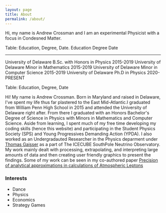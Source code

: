 ```yaml
---
layout: page
title: About
permalink: /about/
---
```

Hi, my name is Andrew Crossman and I am an experimental Physicist with a focus in Condesned Matter. 


Table: Education, Degree, Date.
Education              Degree                        Date      
---------------------- ----------------------------  ------------  
University of Delaware B.Sc. with Honors in Physics  2015-2019
University of Delaware Minor in Mathematics          2015-2019
University of Delaware Minor in Computer Science     2015-2019
University of Delaware Ph.D in Physics               2020-PRESENT

Table: Education, Degree, Date


Hi! My name is Andrew Crossman. Born in Maryland and raised in Delaware, I've spent my life thus far plastered to the East Mid-Atlantic.I graduated from William Penn High School in 2015 and attended the University of Delaware right after. From there I graduated with an Honors Bachelor's Degree of Science in Physics with Minors in Mathematics and Computer Science. Aside from learning, I spent much of my free time developing my coding skills (hence this website) and participating in the Student Physics Society (SPS) and Young Progressives Demanding Action (YPDA). I also worked as an Undergradauted Researcher in the Physics deparment under [Thomas Gaisser](https://www.udel.edu/faculty-staff/experts/thomas-gaisser/) as a part of The ICECUBE SouthPole Neutrino Observatory. My work mainly dealt with processing, extrapolating, and interpreting large amounts of data and then creating user friendly graphics to present the findings. Some of my work can be seen in my co-authored paper [Precision of analytical approximations in calculations of Atmospheric Leptons](https://arxiv.org/abs/1910.08676)

### Interests
* Dance
* Physics
* Economics
* Strategy Games

